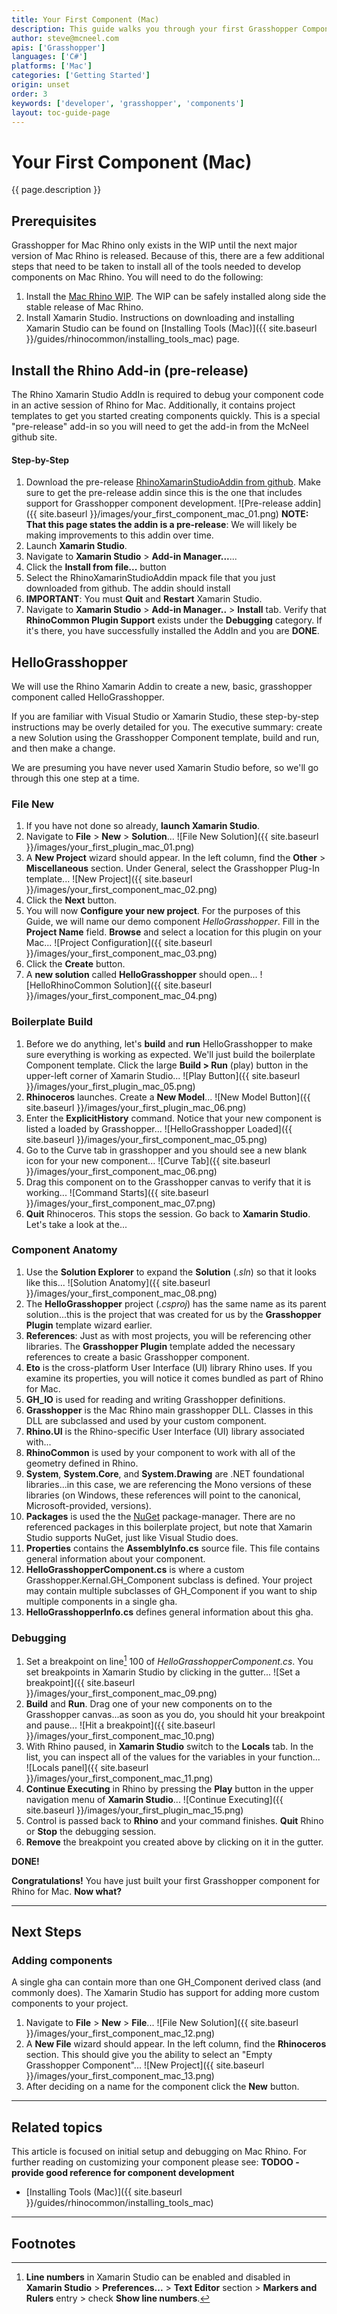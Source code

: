 ```yaml
---
title: Your First Component (Mac)
description: This guide walks you through your first Grasshopper Component for Rhino for Mac using RhinoCommon and Xamarin Studio.
author: steve@mcneel.com
apis: ['Grasshopper']
languages: ['C#']
platforms: ['Mac']
categories: ['Getting Started']
origin: unset
order: 3
keywords: ['developer', 'grasshopper', 'components']
layout: toc-guide-page
---
```


# Your First Component (Mac)


{{ page.description }}

## Prerequisites
Grasshopper for Mac Rhino only exists in the WIP until the next major version of Mac Rhino is released. Because of this, there are a few additional steps that need to be taken to install all of the tools needed to develop components on Mac Rhino. You will need to do the following:

1. Install the [Mac Rhino WIP](http://www.rhino3d.com/go/download/rhino-for-mac/wip/latest). The WIP can be safely installed along side the stable release of Mac Rhino.
1. Install Xamarin Studio. Instructions on downloading and installing Xamarin Studio can be found on [Installing Tools (Mac)]({{ site.baseurl }}/guides/rhinocommon/installing_tools_mac) page.

## Install the Rhino Add-in (pre-release)

The Rhino Xamarin Studio AddIn is required to debug your component code in an active session of Rhino for Mac.  Additionally, it contains project templates to get you started creating components quickly. This is a special "pre-release" add-in so you will need to get the add-in from the McNeel github site.

#### Step-by-Step

1. Download the pre-release [RhinoXamarinStudioAddin from github](https://github.com/mcneel/RhinoCommonXamarinStudioAddin/releases). Make sure to get the pre-release addin since this is the one that includes support for Grasshopper component development.
 ![Pre-release addin]({{ site.baseurl }}/images/your_first_component_mac_01.png)
**NOTE: That this page states the addin is a pre-release**: We will likely be making improvements to this addin over time.
1. Launch **Xamarin Studio**.
1. Navigate to **Xamarin Studio** > **Add-in Manager...**...
1. Click the **Install from file...** button
1. Select the RhinoXamarinStudioAddin mpack file that you just downloaded from github. The addin should install
1. **IMPORTANT**: You must **Quit** and **Restart** Xamarin Studio.
1. Navigate to **Xamarin Studio** > **Add-in Manager..** > **Install** tab.  Verify that **RhinoCommon Plugin Support** exists under the **Debugging** category.  If it's there, you have successfully installed the AddIn and you are **DONE**.

## HelloGrasshopper

We will use the Rhino Xamarin Addin to create a new, basic, grasshopper component called HelloGrasshopper.

If you are familiar with Visual Studio or Xamarin Studio, these step-by-step instructions may be overly detailed for you.  The executive summary: create a new Solution using the Grasshopper Component template, build and run, and then make a change.

We are presuming you have never used Xamarin Studio before, so we'll go through this one step at a time.

### File New

1. If you have not done so already, **launch Xamarin Studio**.
1. Navigate to **File** > **New** > **Solution**...
![File New Solution]({{ site.baseurl }}/images/your_first_plugin_mac_01.png)
1. A **New Project** wizard should appear.  In the left column, find the **Other** > **Miscellaneous** section.  Under General, select the Grasshopper Plug-In template...
![New Project]({{ site.baseurl }}/images/your_first_component_mac_02.png)
1. Click the **Next** button.
1. You will now **Configure your new project**.  For the purposes of this Guide, we will name our demo component *HelloGrasshopper*.  Fill in the **Project Name** field.  **Browse** and select a location for this plugin on your Mac...
![Project Configuration]({{ site.baseurl }}/images/your_first_component_mac_03.png)
1. Click the **Create** button.
1. A **new solution** called **HelloGrasshopper** should open...
![HelloRhinoCommon Solution]({{ site.baseurl }}/images/your_first_component_mac_04.png)

### Boilerplate Build

1. Before we do anything, let's **build** and **run** HelloGrasshopper to make sure everything is working as expected.  We'll just build the boilerplate Component template.  Click the large **Build > Run** (play) button in the upper-left corner of Xamarin Studio...
![Play Button]({{ site.baseurl }}/images/your_first_plugin_mac_05.png)
1. **Rhinoceros** launches.  Create a **New Model**...
![New Model Button]({{ site.baseurl }}/images/your_first_plugin_mac_06.png)
1. Enter the **ExplicitHistory** command.  Notice that your new component is listed a loaded by Grasshopper...
![HelloGrasshopper Loaded]({{ site.baseurl }}/images/your_first_component_mac_05.png)
1. Go to the Curve tab in grasshopper and you should see a new blank icon for your new component...
![Curve Tab]({{ site.baseurl }}/images/your_first_component_mac_06.png)
1. Drag this component on to the Grasshopper canvas to verify that it is working...
![Command Starts]({{ site.baseurl }}/images/your_first_component_mac_07.png)
1. **Quit** Rhinoceros.  This stops the session.  Go back to **Xamarin Studio**.  Let's take a look at the...


### Component Anatomy

1. Use the **Solution Explorer** to expand the **Solution** (*.sln*) so that it looks like this...
![Solution Anatomy]({{ site.baseurl }}/images/your_first_component_mac_08.png)
1. The **HelloGrasshopper** project (*.csproj*) has the same name as its parent solution...this is the project that was created for us by the **Grasshopper Plugin** template wizard earlier.
1. **References**: Just as with most projects, you will be referencing other libraries.  The **Grasshopper Plugin** template added the necessary references to create a basic Grasshopper component.
1. **Eto** is the cross-platform User Interface (UI) library Rhino uses.  If you examine its properties, you will notice it comes bundled as part of Rhino for Mac.
1. **GH_IO** is used for reading and writing Grasshopper definitions.
1. **Grasshopper** is the Mac Rhino main grasshopper DLL. Classes in this DLL are subclassed and used by your custom component.
1. **Rhino.UI** is the Rhino-specific User Interface (UI) library associated with...
1. **RhinoCommon** is used by your component to work with all of the geometry defined in Rhino.
1. **System**, **System.Core**, and **System.Drawing** are .NET foundational libraries...in this case, we are referencing the Mono versions of these libraries (on Windows, these references will point to the canonical, Microsoft-provided, versions).
1. **Packages** is used the the [NuGet](https://www.nuget.org/) package-manager.  There are no referenced packages in this boilerplate project, but note that Xamarin Studio supports NuGet, just like Visual Studio does.
1. **Properties** contains the **AssemblyInfo.cs** source file.  This file contains general information about your component.
1. **HelloGrasshopperComponent.cs** is where a custom Grasshopper.Kernal.GH_Component subclass is defined. Your project may contain multiple subclasses of GH_Component if you want to ship multiple components in a single gha.  
1. **HelloGrasshopperInfo.cs** defines general information about this gha.

### Debugging

1. Set a breakpoint on line[^1] 100 of *HelloGrasshopperComponent.cs*.  You set breakpoints in Xamarin Studio by clicking in the gutter...
![Set a breakpoint]({{ site.baseurl }}/images/your_first_component_mac_09.png)
1. **Build** and **Run**.  Drag one of your new components on to the Grasshopper canvas...as soon as you do, you should hit your breakpoint and pause...
![Hit a breakpoint]({{ site.baseurl }}/images/your_first_component_mac_10.png)
1. With Rhino paused, in **Xamarin Studio** switch to the **Locals** tab.  In the list, you can inspect all of the values for the variables in your function...  
![Locals panel]({{ site.baseurl }}/images/your_first_component_mac_11.png)
1. **Continue Executing** in Rhino by pressing the **Play** button in the upper navigation menu of **Xamarin Studio**...
![Continue Executing]({{ site.baseurl }}/images/your_first_plugin_mac_15.png)
1. Control is passed back to **Rhino** and your command finishes.  **Quit** Rhino or **Stop** the debugging session.
1. **Remove** the breakpoint you created above by clicking on it in the gutter.

**DONE!**

**Congratulations!**  You have just built your first Grasshopper component for Rhino for Mac.  **Now what?**

---


## Next Steps

### Adding components

A single gha can contain more than one GH_Component derived class (and commonly does). The Xamarin Studio has support for adding more custom components to your project.

1. Navigate to **File** > **New** > **File**...
![File New Solution]({{ site.baseurl }}/images/your_first_component_mac_12.png)
1. A **New File** wizard should appear.  In the left column, find the **Rhinoceros** section.  This should give you the ability to select an "Empty Grasshopper Component"...
![New Project]({{ site.baseurl }}/images/your_first_component_mac_13.png)
1. After deciding on a name for the component click the **New** button.

---

## Related topics

This article is focused on initial setup and debugging on Mac Rhino. For further reading on customizing your component please see: **TODOO - provide good reference for component development**

- [Installing Tools (Mac)]({{ site.baseurl }}/guides/rhinocommon/installing_tools_mac)

---

## Footnotes

[^1]: **Line numbers** in Xamarin Studio can be enabled and disabled in **Xamarin Studio** > **Preferences...** > **Text Editor** section > **Markers and Rulers** entry > check **Show line numbers**.
